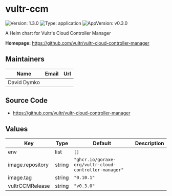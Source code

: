 # vultr-ccm

![Version: 1.3.0](https://img.shields.io/badge/Version-1.3.0-informational?style=flat-square) ![Type: application](https://img.shields.io/badge/Type-application-informational?style=flat-square) ![AppVersion: v0.3.0](https://img.shields.io/badge/AppVersion-v0.3.0-informational?style=flat-square)

A Helm chart for Vultr's Cloud Controller Manager

**Homepage:** <https://github.com/vultr/vultr-cloud-controller-manager>

## Maintainers

| Name | Email | Url |
| ---- | ------ | --- |
| David Dymko |  |  |

## Source Code

* <https://github.com/vultr/vultr-cloud-controller-manager>

## Values

| Key | Type | Default | Description |
|-----|------|---------|-------------|
| env | list | `[]` |  |
| image.repository | string | `"ghcr.io/goraxe-org/vultr-cloud-controller-manager"` |  |
| image.tag | string | `"0.10.1"` |  |
| vultrCCMRelease | string | `"v0.3.0"` |  |

